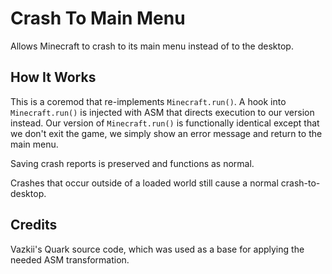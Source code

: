 # Crash To Main Menu
Allows Minecraft to crash to its main menu instead of to the desktop.

## How It Works
This is a coremod that re-implements `Minecraft.run()`. A hook into `Minecraft.run()` is injected with ASM that directs execution to our version instead. Our version of `Minecraft.run()` is functionally identical except that we don't exit the game, we simply show an error message and return to the main menu.

Saving crash reports is preserved and functions as normal.

Crashes that occur outside of a loaded world still cause a normal crash-to-desktop.

## Credits
Vazkii's Quark source code, which was used as a base for applying the needed ASM transformation.
